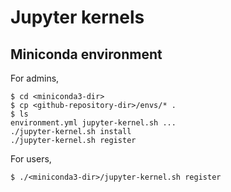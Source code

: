 # Jupyter kernels

## Miniconda environment

For admins,

```shell
$ cd <miniconda3-dir>
$ cp <github-repository-dir>/envs/* .
$ ls
environment.yml jupyter-kernel.sh ...
./jupyter-kernel.sh install
./jupyter-kernel.sh register
```

For users,

```shell
$ ./<miniconda3-dir>/jupyter-kernel.sh register
```

